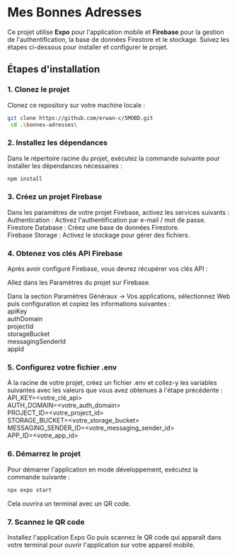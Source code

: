 # Mes Bonnes Adresses

Ce projet utilise **Expo** pour l'application mobile et **Firebase** pour la gestion de l'authentification, la base de données Firestore et le stockage. Suivez les étapes ci-dessous pour installer et configurer le projet.

## Étapes d'installation

### 1. Clonez le projet

Clonez ce repository sur votre machine locale :

```bash
git clone https://github.com/erwan-c/5MOBD.git
 cd .\bonnes-adresses\
```

### 2. Installez les dépendances

Dans le répertoire racine du projet, exécutez la commande suivante pour installer les dépendances nécessaires :

```bash
npm install
```

### 3. Créez un projet Firebase

Dans les paramètres de votre projet Firebase, activez les services suivants :\
Authentication : Activez l'authentification par e-mail / mot de passe.\
Firestore Database : Créez une base de données Firestore.\
Firebase Storage : Activez le stockage pour gérer des fichiers.

### 4. Obtenez vos clés API Firebase

Après avoir configuré Firebase, vous devrez récupérer vos clés API :

Allez dans les Paramètres du projet sur Firebase.

Dans la section Paramètres Généraux -> Vos applications, sélectionnez Web puis configuration et copiez les informations suivantes :\
apiKey\
authDomain\
projectId\
storageBucket\
messagingSenderId\
appId

### 5. Configurez votre fichier .env
À la racine de votre projet, créez un fichier .env et collez-y les variables suivantes avec les valeurs que vous avez obtenues à l'étape précédente :\
API_KEY=<votre_clé_api>\
AUTH_DOMAIN=<votre_auth_domain>\
PROJECT_ID=<votre_project_id>\
STORAGE_BUCKET=<votre_storage_bucket>\
MESSAGING_SENDER_ID=<votre_messaging_sender_id>\
APP_ID=<votre_app_id>

### 6. Démarrez le projet

Pour démarrer l'application en mode développement, exécutez la commande suivante :

```bash
npx expo start
```
Cela ouvrira un terminal avec un QR code.

### 7.  Scannez le QR code
Installez l'application Expo Go puis scannez le QR code qui apparaît dans votre terminal pour ouvrir l'application sur votre appareil mobile.


